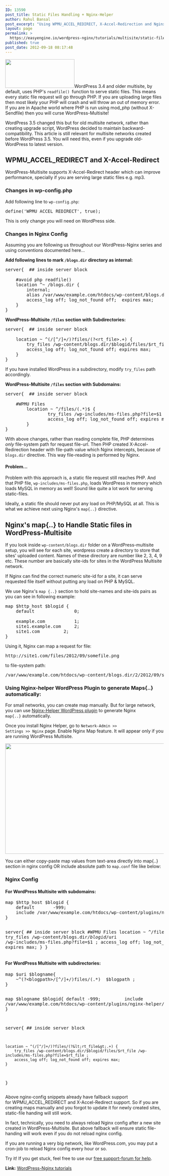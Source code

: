 ```yaml
---
ID: 13590
post_title: Static Files Handling + Nginx-Helper
author: Rahul Bansal
post_excerpt: "Using WPMU_ACCEL_REDIRECT, X-Accel-Redirection and Nginx's map to handle static files without increasing load on PHP. Must use for multisite network created before WordPress 3.5. "
layout: page
permalink: >
  https://easyengine.io/wordpress-nginx/tutorials/multisite/static-files-handling/
published: true
post_date: 2012-09-18 08:17:48
---
```

<a href="https://easyengine.io/series/wordpress-nginx-tutorials/"><img class="alignright size-full wp-image-10804" title="wordpress-nginx" alt="" src="https://easyengine.io/wp-content/uploads/2012/09/wordpress-nginx.jpeg" width="220" height="91" /></a>WordPress 3.4 and older multisite, by default, uses PHP's <code>readfile() </code>function to serve static files. This means every static file request will go through PHP. If you are uploading large files then most likely your PHP will crash and will throw an out of memory error. If you are in Apache world where PHP is run using mod_php (without X-Sendfile) then you will curse WordPress-Multisite!

WordPress 3.5 changed this but for old multisite network, rather than creating upgrade script, WordPress decided to maintain backward-compatibility. This article is still relevant for multisite networks created before WordPress 3.5. You will need this, even if you upgrade old-WordPress to latest version.
<h2>WPMU_ACCEL_REDIRECT and X-Accel-Redirect</h2>
WordPress-Multisite supports X-Accel-Redirect header which can improve performance, specially if you are serving large static files e.g. mp3.
<h3>Changes in wp-config.php</h3>
Add following line to <code>wp-config.php</code>:
<pre>define('WPMU_ACCEL_REDIRECT', true);</pre>
This is only change you will need on WordPress side.
<h3>Changes in Nginx Config</h3>
Assuming you are following us throughout our WordPress-Nginx series and using conventions documented here...

<strong>Add following lines to mark <code>/blogs.dir</code> directory as internal:</strong>
<pre class="nginx">server{	## inside server block 

	#avoid php readfile()
	location ^~ /blogs.dir {
		internal;
		alias /var/www/example.com/htdocs/wp-content/blogs.dir ;
		access_log off;	log_not_found off;	expires max;
	}
}</pre>
<strong>WordPress-Multisite <code>/files</code> section with Subdirectories:</strong>
<pre class="nginx">server{	## inside server block 

	location ~ ^(/[^/]+/)?files/(?&lt;rt_file&gt;.+) {
		try_files /wp-content/blogs.dir/$blogid/files/$rt_file /wp-includes/ms-files.php?file=$rt_file ;
		access_log off;	log_not_found off; expires max;
	}
}</pre>
If you have installed WordPress in a subdirectory, modify <code>try_files</code> path accordingly.

<strong>WordPress-Multisite <code>/files</code> section with Subdomains:</strong>
<pre class="nginx">server{	## inside server block 

	#WPMU Files
        location ~ ^/files/(.*)$ {
                try_files /wp-includes/ms-files.php?file=$1 =404;
                access_log off; log_not_found off; expires max;
        }
}</pre>
With above changes, rather than reading complete file, PHP determines <em>only</em> file-system path for request file-url. Then PHP created X-Accel-Redirection header with file-path value which Nginx intercepts, because of <code>blogs.dir</code> directive. This way file-reading is performed by Nginx.
<h4>Problem...</h4>
Problem with this approach is, a static file request still reaches PHP. And that PHP file, <code>wp-includes/ms-files.php</code>, loads WordPress in memory which loads MySQL in memory as well! Sound like quite a lot work for serving static-files.

Ideally, a static file should never put any load on PHP/MySQL at all. This is what we achieve next using Nginx's <code>map{..}</code> directive.
<h2>Nginx's map{..} to Handle Static files in WordPress-Multisite</h2>
If you look inside <code>wp-content/blogs.dir</code> folder on a WordPress-multisite setup, you will see for each site, wordpress create a directory to store that sites' uploaded content. Names of these directory are number like 2, 3, 4, 9 etc. These number are basically site-ids for sites in the WordPress Multisite network.

If Nginx can find the correct numeric site-id for a site, it can serve requested file itself without putting any load on PHP &amp; MySQL.

We use Nginx's <code>map {..}</code> section to hold site-names and site-ids pairs as you can see in following example:
<pre class="nginx">map $http_host $blogid {
    default               0;

    example.com           1;
    site1.example.com 	  2;
    site1.com 	   	  2;
}</pre>
Using it, Nginx can map a request for file:
<pre class="no-highlight">http://site1.com/files/2012/09/somefile.png</pre>
to file-system path:
<pre class="no-highlight">/var/www/example.com/htdocs/wp-content/blogs.dir/2/2012/09/somefile.png</pre>
<h3>Using Nginx-helper WordPress Plugin to generate Maps{..} automatically:</h3>
For small networks, you can create map manually. But for large network, you can use <a href="http://wordpress.org/extend/plugins/nginx-helper/">Nginx-Helper WordPress plugin</a> to generate Nginx <code>map{..}</code> automatically.

Once you install Nginx Helper, go to <code>Network-Admin &gt;&gt; Settings &gt;&gt; Nginx</code> page. Enable Nginx Map feature. It will appear only if you are running WordPress Multisite.

<img class="size-large wp-image-14467 alignnone" title="Nginx Map for WordPress Multisite" alt="" src="https://easyengine.io/wp-content/uploads/2012/09/Nginx-Map-for-WordPress-Multisite-610x350.png" width="610" height="350" />

You can either copy-paste map values from text-area directly into map{..} section in nginx config OR include absolute path to <code>map.conf</code> file like below:
<h3>Nginx Config</h3>
<h4>For WordPress Multisite with subdomains:</h4>
<pre class="nginx">map $http_host $blogid {
    default       -999;
    include /var/www/example.com/htdocs/wp-content/plugins/nginx-helper/map.conf ;
}

server{	## inside server block 
	#WPMU Files
        location ~ ^/files/(.*)$ {
                try_files /wp-content/blogs.dir/$blogid/$uri /wp-includes/ms-files.php?file=$1 ;
                access_log off; log_not_found off; expires max;
        }
}</pre>
<h4>For WordPress Multisite with subdirectories:</h4>
<pre class="nginx">map $uri $blogname{
	~^(?&lt;blogpath&gt;/[^/]+/)files/(.*)	$blogpath ;
}

map $blogname $blogid{
	default -999;
        include /var/www/example.com/htdocs/wp-content/plugins/nginx-helper/map.conf ;
}

server{	## inside server block 

	location ~ ^(/[^/]+/)?files/(?&lt;rt_file&gt;.+) {
		try_files /wp-content/blogs.dir/$blogid/files/$rt_file /wp-includes/ms-files.php?file=$rt_file ;
		access_log off;	log_not_found off; expires max;
	}
}</pre>
Above nginx-config snippets already have fallback support for WPMU_ACCEL_REDIRECT and X-Accel-Redirect support. So if you are creating maps manually and you forgot to update it for newly created sites, static-file handing will still work.

In fact, technically, you need to always reload Nginx config after a new site created in WordPress-Multisite. But above fallback will ensure static file-handing will work even if you do not reload nginx config.

If you are running a very big network, like WordPress.com, you may put a cron-job to reload Nginx config every hour or so.

Try it! If you get stuck, feel free to use our <a href="https://easyengine.io/support/forum/wordpress-nginx/">free support-forum for help</a>.

<strong>Link:</strong> <a href="https://easyengine.io/series/wordpress-nginx-tutorials/">WordPress-Nginx tutorials</a>